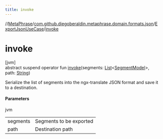 ```yaml
---
title: invoke
---
```

//[MetaPhrase](../../../index.html)/[com.github.diegoberaldin.metaphrase.domain.formats.json](../index.html)/[ExportJsonUseCase](index.html)/[invoke](invoke.html)



# invoke



[jvm]\
abstract suspend operator fun [invoke](invoke.html)(segments: [List](https://kotlinlang.org/api/latest/jvm/stdlib/kotlin.collections/-list/index.html)&lt;[SegmentModel](../../com.github.diegoberaldin.metaphrase.domain.project.data/-segment-model/index.html)&gt;, path: [String](https://kotlinlang.org/api/latest/jvm/stdlib/kotlin/-string/index.html))



Serialize the list of segments into the ngx-translate JSON format and save it to a destination.



#### Parameters


jvm

| | |
|---|---|
| segments | Segments to be exported |
| path | Destination path |




